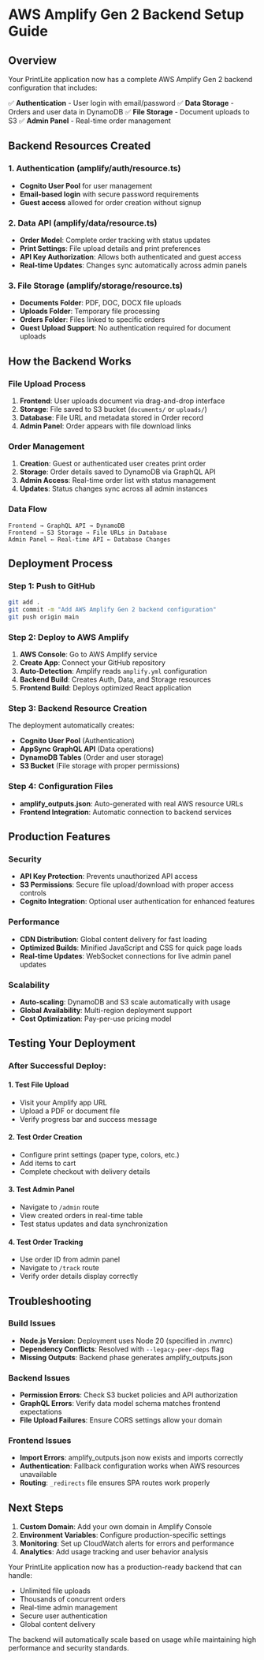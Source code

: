 # AWS Amplify Gen 2 Backend Setup Guide

## Overview

Your PrintLite application now has a complete AWS Amplify Gen 2 backend configuration that includes:

✅ **Authentication** - User login with email/password
✅ **Data Storage** - Orders and user data in DynamoDB 
✅ **File Storage** - Document uploads to S3
✅ **Admin Panel** - Real-time order management

## Backend Resources Created

### 1. Authentication (amplify/auth/resource.ts)
- **Cognito User Pool** for user management
- **Email-based login** with secure password requirements
- **Guest access** allowed for order creation without signup

### 2. Data API (amplify/data/resource.ts)
- **Order Model**: Complete order tracking with status updates
- **Print Settings**: File upload details and print preferences  
- **API Key Authorization**: Allows both authenticated and guest access
- **Real-time Updates**: Changes sync automatically across admin panels

### 3. File Storage (amplify/storage/resource.ts)
- **Documents Folder**: PDF, DOC, DOCX file uploads
- **Uploads Folder**: Temporary file processing
- **Orders Folder**: Files linked to specific orders
- **Guest Upload Support**: No authentication required for document uploads

## How the Backend Works

### File Upload Process
1. **Frontend**: User uploads document via drag-and-drop interface
2. **Storage**: File saved to S3 bucket (`documents/` or `uploads/`)
3. **Database**: File URL and metadata stored in Order record
4. **Admin Panel**: Order appears with file download links

### Order Management
1. **Creation**: Guest or authenticated user creates print order
2. **Storage**: Order details saved to DynamoDB via GraphQL API
3. **Admin Access**: Real-time order list with status management
4. **Updates**: Status changes sync across all admin instances

### Data Flow
```
Frontend → GraphQL API → DynamoDB
Frontend → S3 Storage → File URLs in Database
Admin Panel ← Real-time API ← Database Changes
```

## Deployment Process

### Step 1: Push to GitHub
```bash
git add .
git commit -m "Add AWS Amplify Gen 2 backend configuration"
git push origin main
```

### Step 2: Deploy to AWS Amplify
1. **AWS Console**: Go to AWS Amplify service
2. **Create App**: Connect your GitHub repository 
3. **Auto-Detection**: Amplify reads `amplify.yml` configuration
4. **Backend Build**: Creates Auth, Data, and Storage resources
5. **Frontend Build**: Deploys optimized React application

### Step 3: Backend Resource Creation
The deployment automatically creates:
- **Cognito User Pool** (Authentication)
- **AppSync GraphQL API** (Data operations)
- **DynamoDB Tables** (Order and user storage)
- **S3 Bucket** (File storage with proper permissions)

### Step 4: Configuration Files
- **amplify_outputs.json**: Auto-generated with real AWS resource URLs
- **Frontend Integration**: Automatic connection to backend services

## Production Features

### Security
- **API Key Protection**: Prevents unauthorized API access
- **S3 Permissions**: Secure file upload/download with proper access controls
- **Cognito Integration**: Optional user authentication for enhanced features

### Performance
- **CDN Distribution**: Global content delivery for fast loading
- **Optimized Builds**: Minified JavaScript and CSS for quick page loads
- **Real-time Updates**: WebSocket connections for live admin panel updates

### Scalability
- **Auto-scaling**: DynamoDB and S3 scale automatically with usage
- **Global Availability**: Multi-region deployment support
- **Cost Optimization**: Pay-per-use pricing model

## Testing Your Deployment

### After Successful Deploy:

#### 1. Test File Upload
- Visit your Amplify app URL
- Upload a PDF or document file
- Verify progress bar and success message

#### 2. Test Order Creation  
- Configure print settings (paper type, colors, etc.)
- Add items to cart
- Complete checkout with delivery details

#### 3. Test Admin Panel
- Navigate to `/admin` route
- View created orders in real-time table
- Test status updates and data synchronization

#### 4. Test Order Tracking
- Use order ID from admin panel
- Navigate to `/track` route  
- Verify order details display correctly

## Troubleshooting

### Build Issues
- **Node.js Version**: Deployment uses Node 20 (specified in .nvmrc)
- **Dependency Conflicts**: Resolved with `--legacy-peer-deps` flag
- **Missing Outputs**: Backend phase generates amplify_outputs.json

### Backend Issues
- **Permission Errors**: Check S3 bucket policies and API authorization
- **GraphQL Errors**: Verify data model schema matches frontend expectations
- **File Upload Failures**: Ensure CORS settings allow your domain

### Frontend Issues
- **Import Errors**: amplify_outputs.json now exists and imports correctly
- **Authentication**: Fallback configuration works when AWS resources unavailable
- **Routing**: `_redirects` file ensures SPA routes work properly

## Next Steps

1. **Custom Domain**: Add your own domain in Amplify Console
2. **Environment Variables**: Configure production-specific settings
3. **Monitoring**: Set up CloudWatch alerts for errors and performance
4. **Analytics**: Add usage tracking and user behavior analysis

Your PrintLite application now has a production-ready backend that can handle:
- Unlimited file uploads
- Thousands of concurrent orders  
- Real-time admin management
- Secure user authentication
- Global content delivery

The backend will automatically scale based on usage while maintaining high performance and security standards.